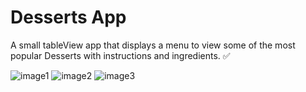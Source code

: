 # Desserts App
A small tableView app that displays a menu to view some of the most popular Desserts with instructions and ingredients. ✅


![image1](https://user-images.githubusercontent.com/24784219/181685535-07a1fbea-a980-45aa-9355-45da48f96ed3.jpeg)
![image2](https://user-images.githubusercontent.com/24784219/181685550-7222c1d0-3419-4595-bb64-2e2c878fd554.jpeg)
![image3](https://user-images.githubusercontent.com/24784219/181685552-b5e0f397-2e7f-4411-b0b9-456c640919d9.jpeg)
